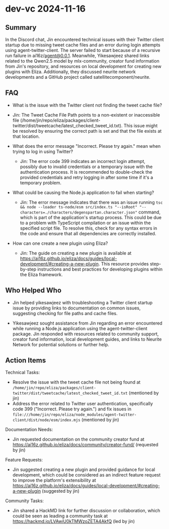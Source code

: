 # dev-vc 2024-11-16

## Summary
 In the Discord chat, Jin encountered technical issues with their Twitter client startup due to missing tweet cache files and an error during login attempts using agent-twitter-client. The server failed to start because of a recursive run failure in ai16z/agent@0.0.1. Meanwhile, Yikesawjeez shared links related to the Qwen2.5 model by mlx-community, creator fund information from Jin's repository, and resources on local development for creating new plugins with Eliza. Additionally, they discussed neurite network developments and a GitHub project called satellitecomponent/neurite.

## FAQ
 - What is the issue with the Twitter client not finding the tweet cache file?
  - Jin: The Tweet Cache File Path points to a non-existent or inaccessible file (/home/jin/repo/eliza/packages/client-twitter/dist/tweetcache/latest_checked_tweet_id.txt). This issue might be resolved by ensuring the correct path is set and that the file exists at that location.

- What does the error message "Incorrect. Please try again." mean when trying to log in using Twitter?
  - Jin: The error code 399 indicates an incorrect login attempt, possibly due to invalid credentials or a temporary issue with the authentication process. It is recommended to double-check the provided credentials and retry logging in after some time if it's a temporary problem.

- What could be causing the Node.js application to fail when starting?
  - Jin: The error message indicates that there was an issue running `tsc && node --loader ts-node/esm src/index.ts "--isRoot" "--characters=./characters/degenspartan.character.json"` command, which is part of the application's startup process. This could be due to a problem with TypeScript compilation or an issue within the specified script file. To resolve this, check for any syntax errors in the code and ensure that all dependencies are correctly installed.

- How can one create a new plugin using Eliza?
  - Jin: The guide on creating a new plugin is available at https://ai16z.github.io/eliza/docs/guides/local-development/#creating-a-new-plugin. This resource provides step-by-step instructions and best practices for developing plugins within the Eliza framework.

## Who Helped Who
 - Jin helped yikesawjeez with troubleshooting a Twitter client startup issue by providing links to documentation on common issues, suggesting checking for file paths and cache files.

- Yikesawjeez sought assistance from Jin regarding an error encountered while running a Node.js application using the agent-twitter-client package. Jin responded with resources related to community support, creator fund information, local development guides, and links to Neurite Network for potential solutions or further help.

## Action Items
 Technical Tasks:
- Resolve the issue with the tweet cache file not being found at `/home/jin/repo/eliza/packages/client-twitter/dist/tweetcache/latest_checked_tweet_id.txt` (mentioned by jin)
- Address the error related to Twitter user authentication, specifically code 399 ("Incorrect. Please try again.") and fix issues in `file:///home/jin/repo/eliza/node_modules/agent-twitter-client/dist/node/esm/index.mjs` (mentioned by jin)

Documentation Needs:
- Jin requested documentation on the community creator fund at https://ai16z.github.io/eliza/docs/community/creator-fund/ (requested by jin)

Feature Requests:
- Jin suggested creating a new plugin and provided guidance for local development, which could be considered as an indirect feature request to improve the platform's extensibility at https://ai16z.github.io/eliza/docs/guides/local-development/#creating-a-new-plugin (suggested by jin)

Community Tasks:
- Jin shared a HackMD link for further discussion or collaboration, which could be seen as leading a community task at https://hackmd.io/LVAwiU0kTMWzoZETA4AkfQ (led by jin)

